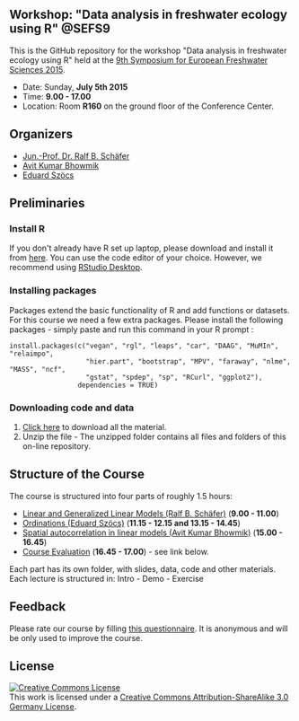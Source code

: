 Workshop: "Data analysis in freshwater ecology using R" @SEFS9
--------------------------------

This is the GitHub repository for the workshop  "Data analysis in freshwater ecology using R" held at the [9th Symposium for European Freshwater Sciences 2015](http://www.sefs9.ch/?page_id=1480).

* Date:   Sunday, **July 5th 2015**
* Time: **9.00 - 17.00** 
* Location:  Room **R160** on the ground floor of the Conference Center.



## Organizers

* [Jun.-Prof. Dr. Ralf B. Schäfer](https://www.uni-koblenz-landau.de/en/campus-landau/faculty7/environmental-sciences/landscape-ecology/Staff/ralf-schaefer/ralf-schaefer)
* [Avit Kumar Bhowmik](https://www.uni-koblenz-landau.de/en/campus-landau/faculty7/environmental-sciences/landscape-ecology/Staff/avitbhowmik)
* [Eduard Szöcs](https://www.uni-koblenz-landau.de/en/campus-landau/faculty7/environmental-sciences/landscape-ecology/Staff/eduardszoecs)


## Preliminaries

### Install R

If you don't already have R set up laptop, please download and install it from [here](http://cran.rstudio.com/). 
You can use the code editor of your choice. However, we recommend using [RStudio Desktop](http://www.rstudio.com/products/rstudio/download/).


### Installing packages

Packages extend the basic functionality of R and add functions or datasets.
For this course we need a few extra packages.  Please install the following packages - simply paste and run this command in your R prompt :

```{R}
install.packages(c("vegan", "rgl", "leaps", "car", "DAAG", "MuMIn", "relaimpo", 
                   "hier.part", "bootstrap", "MPV", "faraway", "nlme", "MASS", "ncf",
                   "gstat", "spdep", "sp", "RCurl", "ggplot2"), 
                 dependencies = TRUE)
```


### Downloading code and data

1. [Click here](https://github.com/EDiLD/sefs9_Rworkshop/archive/master.zip) to download all the material.
2. Unzip the file - The unzipped folder contains all files and folders of this on-line repository.


## Structure of the Course

The course is structured into four parts of roughly 1.5 hours:

* [Linear and Generalized Linear Models (Ralf B. Schäfer)](https://github.com/EDiLD/sefs9_Rworkshop/tree/master/1-LinearModels) (**9.00 - 11.00**)
* [Ordinations (Eduard Szöcs)](https://github.com/EDiLD/sefs9_Rworkshop/tree/master/2-Ordination) (**11.15 - 12.15 and 13.15 - 14.45**)
* [Spatial autocorrelation in linear models (Avit Kumar Bhowmik)](https://github.com/EDiLD/sefs9_Rworkshop/tree/master/3-SpatialModels) (**15.00 - 16.45**)
* [Course Evaluation](https://docs.google.com/forms/d/1wYkbajB_q5NPxzqJfS4gAwrRro7BcOd4OE_W5tmiOYo/viewform?usp=send_form) (**16.45 - 17.00**) - see link below.

Each part has its own folder, with slides, data, code and other materials.
Each lecture is structured in: Intro - Demo - Exercise


## Feedback

Please rate our course by filling [this questionnaire](https://docs.google.com/forms/d/1wYkbajB_q5NPxzqJfS4gAwrRro7BcOd4OE_W5tmiOYo/viewform?usp=send_form). It is anonymous and will be only used to improve the course.


## License  
<a rel="license" href="http://creativecommons.org/licenses/by-sa/3.0/de/"><img alt="Creative Commons License" style="border-width:0" src="https://i.creativecommons.org/l/by-sa/3.0/de/88x31.png" /></a><br />This work is licensed under a <a rel="license" href="http://creativecommons.org/licenses/by-sa/3.0/de/">Creative Commons Attribution-ShareAlike 3.0 Germany License</a>.
